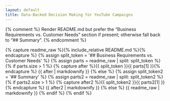 ```yaml
---
layout: default
title: Data-Backed Decision Making for YouTube Campaigns
---
```


{% comment %}
Render README.md but prefer the “Business Requirements vs. Customer Needs” section
if present; otherwise fall back to “## Summary”.
{% endcomment %}

{% capture readme_raw %}{% include_relative README.md %}{% endcapture %}
{% assign split_token = '## Business Requirements vs. Customer Needs' %}
{% assign parts = readme_raw | split: split_token %}
{% if parts.size > 1 %}
  {% capture after %}{{ split_token }}{{ parts[1] }}{% endcapture %}
  {{ after | markdownify }}
{% else %}
  {% assign split_token2 = '## Summary' %}
  {% assign parts2 = readme_raw | split: split_token2 %}
  {% if parts2.size > 1 %}
    {% capture after2 %}{{ split_token2 }}{{ parts2[1] }}{% endcapture %}
    {{ after2 | markdownify }}
  {% else %}
    {{ readme_raw | markdownify }}
  {% endif %}
{% endif %}
